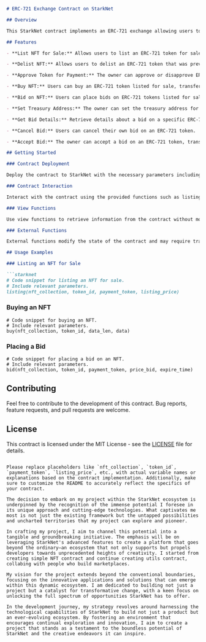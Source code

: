 ```markdown
# ERC-721 Exchange Contract on StarkNet

## Overview

This StarkNet contract implements an ERC-721 exchange allowing users to list, buy, and bid on NFTs. It includes functionalities such as listing an NFT for sale, delisting an NFT, approving ERC-20 tokens for payment, buying NFTs, placing bids, and more.

## Features

- **List NFT for Sale:** Allows users to list an ERC-721 token for sale with a specified payment token and listing price.

- **Delist NFT:** Allows users to delist an ERC-721 token that was previously listed for sale.

- **Approve Token for Payment:** The owner can approve or disapprove ERC-20 tokens for payment.

- **Buy NFT:** Users can buy an ERC-721 token listed for sale, transferring ownership and payment.

- **Bid on NFT:** Users can place bids on ERC-721 tokens listed for sale.

- **Set Treasury Address:** The owner can set the treasury address for fund management.

- **Get Bid Details:** Retrieve details about a bid on a specific ERC-721 token.

- **Cancel Bid:** Users can cancel their own bid on an ERC-721 token.

- **Accept Bid:** The owner can accept a bid on an ERC-721 token, transferring ownership and payment.

## Getting Started

### Contract Deployment

Deploy the contract to StarkNet with the necessary parameters including the admin, ERC-20 token address, treasury address, platform fee, and multiplier.

### Contract Interaction

Interact with the contract using the provided functions such as listing, delisting, approving tokens, buying, placing bids, and more.

### View Functions

Use view functions to retrieve information from the contract without modifying its state.

### External Functions

External functions modify the state of the contract and may require transaction fees.

## Usage Examples

### Listing an NFT for Sale

```starknet
# Code snippet for listing an NFT for sale.
# Include relevant parameters.
listing(nft_collection, token_id, payment_token, listing_price)
```

### Buying an NFT

```starknet
# Code snippet for buying an NFT.
# Include relevant parameters.
buy(nft_collection, token_id, data_len, data)
```

### Placing a Bid

```starknet
# Code snippet for placing a bid on an NFT.
# Include relevant parameters.
bid(nft_collection, token_id, payment_token, price_bid, expire_time)
```

## Contributing

Feel free to contribute to the development of this contract. Bug reports, feature requests, and pull requests are welcome.

## License

This contract is licensed under the MIT License - see the [LICENSE](LICENSE) file for details.
```

Please replace placeholders like `nft_collection`, `token_id`, `payment_token`, `listing_price`, etc., with actual variable names or explanations based on the contract implementation. Additionally, make sure to customize the README to accurately reflect the specifics of your contract.

The decision to embark on my project within the StarkNet ecosystem is underpinned by the recognition of the immense potential I foresee in its unique approach and cutting-edge technologies. What captivates me most is not just the existing framework but the untapped possibilities and uncharted territories that my project can explore and pioneer.

In crafting my project, I aim to channel this potential into a tangible and groundbreaking initiative. The emphasis will be on leveraging StarkNet's advanced features to create a platform that goes beyond the ordinary—an ecosystem that not only supports but propels developers towards unprecedented heights of creativity. I started from creating simple NFT contract and continue creating utils contract, collabing with people who build marketplaces.

My vision for the project extends beyond the conventional boundaries, focusing on the innovative applications and solutions that can emerge within this dynamic ecosystem. I am dedicated to building not just a project but a catalyst for transformative change, with a keen focus on unlocking the full spectrum of opportunities StarkNet has to offer.

In the development journey, my strategy revolves around harnessing the technological capabilities of StarkNet to build not just a product but an ever-evolving ecosystem. By fostering an environment that encourages continual exploration and innovation, I aim to create a project that stands as a testament to the boundless potential of StarkNet and the creative endeavors it can inspire.
